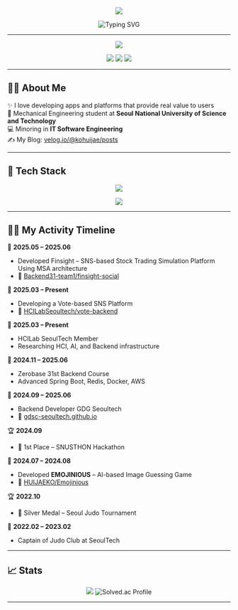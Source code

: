 <!-- 👋 헤더 인사 + 타이핑 + 명언 -->
<div align="center">
  <img src="https://capsule-render.vercel.app/api?type=transparent&height=70&color=000000&text=Hello,%20I'm%20HuikaeKo&fontSize=30"/>
</div>

<p align="center">
  <img src="https://readme-typing-svg.demolab.com?font=Fira+Code&size=30&pause=1000&center=true&vCenter=true&width=800&lines=Backend+Developer+%7C+Spring+Boot;Let's+build+together+%F0%9F%9A%80" alt="Typing SVG" />
</p>

---

<p align="center">
  <img src="https://quotes-github-readme.vercel.app/api?type=horizontal&theme=dark" />
</p>

<p align="center">
  <img src="https://img.shields.io/badge/Coding_Since-2021-blue?style=flat-square&logo=codeforces" />
  <img src="https://img.shields.io/badge/Device-MacBook_Air_M3-333333?style=flat-square&logo=apple&logoColor=white" />
  <img src="https://img.shields.io/badge/I%20love-%F0%9F%92%BB%20Code-blueviolet?style=flat-square" />
</p>

---

## 👨‍🎓 About Me

  
✨ I love developing apps and platforms that provide real value to users  
🔧 Mechanical Engineering student at **Seoul National University of Science and Technology**  
💻 Minoring in **IT Software Engineering**  
✍️ My Blog: [velog.io/@kohuijae/posts](https://velog.io/@kohuijae/posts)

</div>

---

## 🚀 Tech Stack

<p align="center">
  <img src="https://skillicons.dev/icons?i=java,spring,postgres,mysql,elasticsearch,redis" />
</p>
<p align="center">
  <img src="https://skillicons.dev/icons?i=docker,github,githubactions,aws" />
</p>

---

## 🧑‍💻 My Activity Timeline

📌 **2025.05 – 2025.06**  
- Developed Finsight – SNS-based Stock Trading Simulation Platform Using MSA architecture  
- 🔗 <a href="https://github.com/Backend31-team1/finsight-social">Backend31-team1/finsight-social</a>  

📌 **2025.03 – Present**  
- Developing a Vote-based SNS Platform
- 🔗 <a href="https://github.com/HCILabSeoultech/vote-backend">HCILabSeoultech/vote-backend</a>

📌 **2025.03 – Present**  
-  HCILab SeoulTech Member  
-  Researching HCI, AI, and Backend infrastructure

📌 **2024.11 – 2025.06**  
- Zerobase 31st Backend Course
- Advanced Spring Boot, Redis, Docker, AWS

📌 **2024.09 – 2025.06**  
- Backend Developer GDG Seoultech 
- 🔗 <a href="https://github.com/gdsc-seoultech/gdsc-seoultech.github.io">gdsc-seoultech.github.io</a>

🏆 **2024.09**  
- 🥇 1st Place – SNUSTHON Hackathon 

📌 **2024.07 – 2024.08**  
- Developed <strong>EMOJINIOUS</strong> – AI-based Image Guessing Game  
- 🔗 <a href="https://github.com/HUIJAEKO/Emojinious">HUIJAEKO/Emojinious</a>

🏆 **2022.10**  
- 🥈 Silver Medal – Seoul Judo Tournament

📌 **2022.02 – 2023.02**  
- Captain of Judo Club at SeoulTech  

</div>

---

## 📈 Stats

<p align="center">
  <img src="https://github-readme-stats.vercel.app/api?username=HUIJAEKO&show_icons=true&theme=tokyonight" />
  <img src="http://mazassumnida.wtf/api/v2/generate_badge?boj=xrhgmlwox" alt="Solved.ac Profile" />
</p>

---
